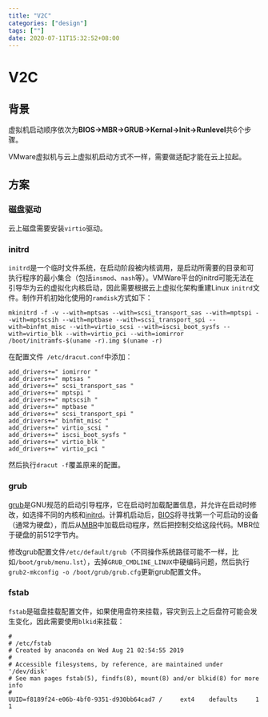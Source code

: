 ```yaml
---
title: "V2C"
categories: ["design"]
tags: [""]
date: 2020-07-11T15:32:52+08:00
---
```


# V2C

## 背景

虚拟机启动顺序依次为**BIOS->MBR->GRUB->Kernal->Init->Runlevel**共6个步骤。

VMware虚拟机与云上虚拟机启动方式不一样，需要做适配才能在云上拉起。

## 方案

### 磁盘驱动

云上磁盘需要安装`virtio`驱动。

### initrd

`initrd`是一个临时文件系统，在启动阶段被内核调用，是启动所需要的目录和可执行程序的最小集合（包括`insmod`、`nash`等）。VMWare平台的initrd可能无法在引导华为云的虚拟化内核启动，因此需要根据云上虚拟化架构重建Linux `initrd`文件。制作开机初始化使用的`ramdisk`方式如下：

```shell
mkinitrd -f -v --with=mptsas --with=scsi_transport_sas --with=mptspi --with=mptscsih --with=mptbase --with=scsi_transport_spi --with=binfmt_misc --with=virtio_scsi --with=iscsi_boot_sysfs --with=virtio_blk --with=virtio_pci --with=iomirror /boot/initramfs-$(uname -r).img $(uname -r)
```

在配置文件` /etc/dracut.conf`中添加：

```shell
add_drivers+=" iomirror "
add_drivers+=" mptsas "
add_drivers+=" scsi_transport_sas "
add_drivers+=" mptspi "
add_drivers+=" mptscsih "
add_drivers+=" mptbase "
add_drivers+=" scsi_transport_spi "
add_drivers+=" binfmt_misc "
add_drivers+=" virtio_scsi "
add_drivers+=" iscsi_boot_sysfs "
add_drivers+=" virtio_blk "
add_drivers+=" virtio_pci "
```

然后执行`dracut -f`覆盖原来的配置。

### grub

[grub](https://zh.wikipedia.org/wiki/GNU_GRUB)是GNU规范的启动引导程序，它在启动时加载配置信息，并允许在启动时修改，如选择不同的内核和[initrd](https://zh.wikipedia.org/wiki/Initrd)。计算机启动后，[BIOS](https://zh.wikipedia.org/wiki/BIOS)将寻找第一个可启动的设备（通常为硬盘），而后从[MBR](https://zh.wikipedia.org/wiki/MBR)中加载启动程序，然后把控制交给这段代码。MBR位于硬盘的前512字节内。

修改grub配置文件`/etc/default/grub`（不同操作系统路径可能不一样，比如`/boot/grub/menu.lst`），去掉`GRUB_CMDLINE_LINUX`中硬编码问题，然后执行` grub2-mkconfig -o /boot/grub/grub.cfg`更新grub配置文件。

### fstab

`fstab`是磁盘挂载配置文件，如果使用盘符来挂载，容灾到云上之后盘符可能会发生变化，因此需要使用`blkid`来挂载：

```shell
#
# /etc/fstab
# Created by anaconda on Wed Aug 21 02:54:55 2019
#
# Accessible filesystems, by reference, are maintained under '/dev/disk'
# See man pages fstab(5), findfs(8), mount(8) and/or blkid(8) for more info
#
UUID=f8189f24-e06b-4bf0-9351-d930bb64cad7 /     ext4    defaults     1 1
```
